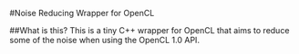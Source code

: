 
#Noise Reducing Wrapper for OpenCL

##What is this?
This is a tiny C++ wrapper for OpenCL that aims to reduce some of the noise when using the OpenCL 1.0 API.
